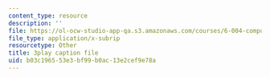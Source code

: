 ```yaml
---
content_type: resource
description: ''
file: https://ol-ocw-studio-app-qa.s3.amazonaws.com/courses/6-004-computation-structures-spring-2017/b03c196553e3bf99b0ac13e2cef9e78a_RrZ8-1w7iok.srt
file_type: application/x-subrip
resourcetype: Other
title: 3play caption file
uid: b03c1965-53e3-bf99-b0ac-13e2cef9e78a
---
```

